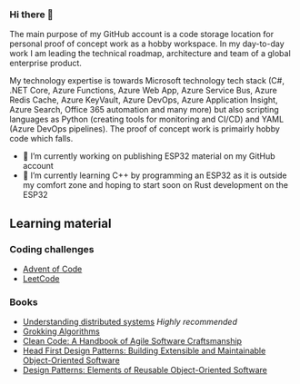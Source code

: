 ### Hi there 👋

The main purpose of my GitHub account is a code storage location for personal proof of concept work as a hobby workspace. In my day-to-day work I am leading the technical roadmap, architecture and team of a global enterprise product.

My technology expertise is towards Microsoft technology tech stack (C#, .NET Core, Azure Functions, Azure Web App, Azure Service Bus, Azure Redis Cache, Azure KeyVault, Azure DevOps, Azure Application Insight, Azure Search, Office 365 automation and many more) but also scripting languages as Python (creating tools for monitoring and CI/CD) and YAML (Azure DevOps pipelines). The proof of concept work is primairly hobby code which falls.

- 🔭 I’m currently working on publishing ESP32 material on my GitHub account
- 🌱 I’m currently learning C++ by programming an ESP32 as it is outside my comfort zone and hoping to start soon on Rust development on the ESP32

## Learning material

### Coding challenges
- [Advent of Code](https://adventofcode.com/)
- [LeetCode](https://leetcode.com/)

### Books
- [Understanding distributed systems](https://www.amazon.com/Understanding-Distributed-Systems-distributed-applications/dp/1838430202) *Highly recommended*
- [Grokking Algorithms](https://www.amazon.com/Grokking-Algorithms-illustrated-programmers-curious/dp/1617292230)
- [Clean Code: A Handbook of Agile Software Craftsmanship](https://www.amazon.com/Clean-Code-Handbook-Software-Craftsmanship/dp/0132350882)
- [Head First Design Patterns: Building Extensible and Maintainable Object-Oriented Software](https://www.amazon.com/Head-First-Design-Patterns-Object-Oriented-ebook/dp/B08P3X99QP)
- [Design Patterns: Elements of Reusable Object-Oriented Software](https://www.amazon.com/Design-Patterns-Elements-Reusable-Object-Oriented/dp/0201633612)
